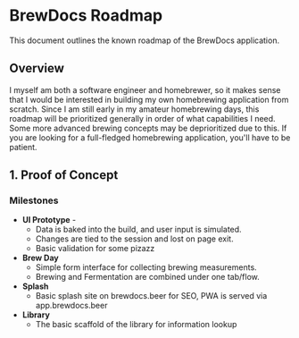 # BrewDocs Roadmap

This document outlines the known roadmap of the BrewDocs application.

## Overview

I myself am both a software engineer and homebrewer, so it makes sense that I would be interested in building my own homebrewing
application from scratch. Since I am still early in my amateur homebrewing days, this roadmap will be prioritized generally
in order of what capabilities I need. Some more advanced brewing concepts may be deprioritized due to this.
If you are looking for a full-fledged homebrewing application, you'll have to be patient.

## 1. Proof of Concept

### Milestones
- **UI Prototype** -
  - Data is baked into the build, and user input is simulated.
  - Changes are tied to the session and lost on page exit.
  - Basic validation for some pizazz
- **Brew Day**
  - Simple form interface for collecting brewing measurements.
  - Brewing and Fermentation are combined under one tab/flow.
- **Splash**
  - Basic splash site on brewdocs.beer for SEO, PWA is served via app.brewdocs.beer
- **Library**
  - The basic scaffold of the library for information lookup

